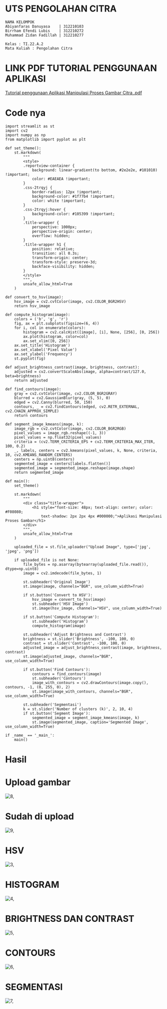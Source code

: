 # UTS PENGOLAHAN CITRA

```
NAMA KELOMPOK
Abiyanfaras Danuyasa    | 312210103
Birrham Efendi Lubis    | 312210272
Muhammad Zidan Fadillah | 312210277

Kelas : TI.22.A.2
Mata Kuliah : Pengolahan Citra
```

# LINK PDF TUTORIAL PENGGUNAAN APLIKASI
[Tutorial penggunaan Aplikasi Manipulasi Proses Gambar Citra,.pdf](https://github.com/AbiyanfarasDanuyasa/UTS_pengolahan_citra/files/15435350/Tutorial.penggunaan.Aplikasi.Manipulasi.Proses.Gambar.Citra.pdf)



# Code nya 

```
import streamlit as st
import cv2
import numpy as np
from matplotlib import pyplot as plt

def set_theme():
    st.markdown(
        """
        <style>
        .reportview-container {
            background: linear-gradient(to bottom, #2e2e2e, #101010) !important;
            color: #EAEAEA !important;
        }
        .css-2trqyj {
            border-radius: 12px !important;
            background-color: #1f77b4 !important;
            color: white !important;
        }
        .css-2trqyj:hover {
            background-color: #105399 !important;
        }
        .title-wrapper {
            perspective: 1000px;
            perspective-origin: center;
            overflow: hidden;
        }
        .title-wrapper h1 {
            position: relative;
            transition: all 0.3s;
            transform-origin: center;
            transform-style: preserve-3d;
            backface-visibility: hidden;
        }
        </style>
        """,
        unsafe_allow_html=True
    )

def convert_to_hsv(image):
    hsv_image = cv2.cvtColor(image, cv2.COLOR_BGR2HSV)
    return hsv_image

def compute_histogram(image):
    colors = ('b', 'g', 'r')
    fig, ax = plt.subplots(figsize=(6, 4))
    for i, col in enumerate(colors):
        histogram = cv2.calcHist([image], [i], None, [256], [0, 256])
        ax.plot(histogram, color=col)
        ax.set_xlim([0, 256])
    ax.set_title('Histogram')
    ax.set_xlabel('Pixel Value')
    ax.set_ylabel('Frequency')
    st.pyplot(fig)

def adjust_brightness_contrast(image, brightness, contrast):
    adjusted = cv2.convertScaleAbs(image, alpha=contrast/127.0, beta=brightness)
    return adjusted

def find_contours(image):
    gray = cv2.cvtColor(image, cv2.COLOR_BGR2GRAY)
    blurred = cv2.GaussianBlur(gray, (5, 5), 0)
    edged = cv2.Canny(blurred, 50, 150)
    contours, _ = cv2.findContours(edged, cv2.RETR_EXTERNAL, cv2.CHAIN_APPROX_SIMPLE)
    return contours

def segment_image_kmeans(image, k):
    image_rgb = cv2.cvtColor(image, cv2.COLOR_BGR2RGB)
    pixel_values = image_rgb.reshape((-1, 3))
    pixel_values = np.float32(pixel_values)
    criteria = (cv2.TERM_CRITERIA_EPS + cv2.TERM_CRITERIA_MAX_ITER, 100, 0.2)
    _, labels, centers = cv2.kmeans(pixel_values, k, None, criteria, 10, cv2.KMEANS_RANDOM_CENTERS)
    centers = np.uint8(centers)
    segmented_image = centers[labels.flatten()]
    segmented_image = segmented_image.reshape(image.shape)
    return segmented_image

def main():
    set_theme()

    st.markdown(
        """
        <div class="title-wrapper">
            <h1 style="font-size: 48px; text-align: center; color: #F08080;
                text-shadow: 2px 2px 4px #000000;">Aplikasi Manipulasi Proses Gambar</h1>
        </div>
        """,
        unsafe_allow_html=True
    )

    uploaded_file = st.file_uploader("Upload Image", type=['jpg', 'jpeg', 'png'])

    if uploaded_file is not None:
        file_bytes = np.asarray(bytearray(uploaded_file.read()), dtype=np.uint8)
        image = cv2.imdecode(file_bytes, 1)

        st.subheader('Original Image')
        st.image(image, channels="BGR", use_column_width=True)

        if st.button('Convert to HSV'):
            hsv_image = convert_to_hsv(image)
            st.subheader('HSV Image')
            st.image(hsv_image, channels="HSV", use_column_width=True)

        if st.button('Compute Histogram'):
            st.subheader('Histogram')
            compute_histogram(image)

        st.subheader('Adjust Brightness and Contrast')
        brightness = st.slider('Brightness', -100, 100, 0)
        contrast = st.slider('Contrast', -100, 100, 0)
        adjusted_image = adjust_brightness_contrast(image, brightness, contrast)
        st.image(adjusted_image, channels="BGR", use_column_width=True)

        if st.button('Find Contours'):
            contours = find_contours(image)
            st.subheader('Contours')
            image_with_contours = cv2.drawContours(image.copy(), contours, -1, (0, 255, 0), 2)
            st.image(image_with_contours, channels="BGR", use_column_width=True)
        
        st.subheader('Segmentasi')
        k = st.slider('Number of clusters (k)', 2, 10, 4)
        if st.button('Segment Image'):
            segmented_image = segment_image_kmeans(image, k)
            st.image(segmented_image, caption='Segmented Image', use_column_width=True)

if _name_ == '_main_':
    main()
```

# Hasil

# Upload gambar
![8,](https://github.com/AbiyanfarasDanuyasa/UTS_pengolahan_citra/assets/115553474/930917b1-244e-4c7f-ac6f-3c21e5fa3735)

# Sudah di upload
![9,](https://github.com/AbiyanfarasDanuyasa/UTS_pengolahan_citra/assets/115553474/53b966b1-a5e6-4c2b-b120-fb64a55b5aef)


# HSV
![3,](https://github.com/AbiyanfarasDanuyasa/UTS_pengolahan_citra/assets/115553474/202de7bc-ab60-4404-81e9-a318a8d1eca8)

# HISTOGRAM
![4,](https://github.com/AbiyanfarasDanuyasa/UTS_pengolahan_citra/assets/115553474/239ff619-6c01-4e62-94f2-3ce663e98b96)

# BRIGHTNESS DAN CONTRAST
![5,](https://github.com/AbiyanfarasDanuyasa/UTS_pengolahan_citra/assets/115553474/518138d1-6377-4c56-9c6c-837e1e288275)

# CONTOURS
![6,](https://github.com/AbiyanfarasDanuyasa/UTS_pengolahan_citra/assets/115553474/c575cf91-5442-458c-b132-3caa9c69f490)

# SEGMENTASI
![7,](https://github.com/AbiyanfarasDanuyasa/UTS_pengolahan_citra/assets/115553474/65ea7d65-80de-4896-9a80-83e412ad07f5)






